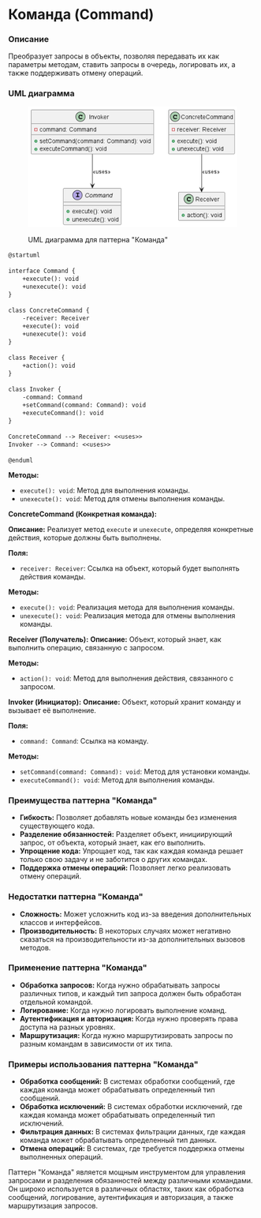 # Команда (Command)

### **Описание**

Преобразует запросы в объекты, позволяя передавать их как параметры методам, ставить запросы в очередь, логировать их, а также поддерживать отмену операций.

### UML диаграмма

<figure><img src="../../../.gitbook/assets/image (3) (1) (1) (1) (1) (1) (1) (1).png" alt=""><figcaption><p>UML диаграмма для паттерна "Команда"</p></figcaption></figure>

```plant-uml
@startuml

interface Command {
    +execute(): void
    +unexecute(): void
}

class ConcreteCommand {
    -receiver: Receiver
    +execute(): void
    +unexecute(): void
}

class Receiver {
    +action(): void
}

class Invoker {
    -command: Command
    +setCommand(command: Command): void
    +executeCommand(): void
}

ConcreteCommand --> Receiver: <<uses>>
Invoker --> Command: <<uses>>

@enduml

```

**Методы:**

* `execute(): void`: Метод для выполнения команды.
* `unexecute(): void`: Метод для отмены выполнения команды.

**ConcreteCommand (Конкретная команда):**&#x20;

**Описание:** Реализует метод `execute` и `unexecute`, определяя конкретные действия, которые должны быть выполнены.

**Поля:**

* `receiver: Receiver`: Ссылка на объект, который будет выполнять действия команды.

**Методы:**

* `execute(): void`: Реализация метода для выполнения команды.
* `unexecute(): void`: Реализация метода для отмены выполнения команды.

**Receiver (Получатель):** **Описание:** Объект, который знает, как выполнить операцию, связанную с запросом.

**Методы:**

* `action(): void`: Метод для выполнения действия, связанного с запросом.

**Invoker (Инициатор):** **Описание:** Объект, который хранит команду и вызывает её выполнение.

**Поля:**

* `command: Command`: Ссылка на команду.

**Методы:**

* `setCommand(command: Command): void`: Метод для установки команды.
* `executeCommand(): void`: Метод для выполнения команды.

### **Преимущества паттерна "Команда"**

* **Гибкость:** Позволяет добавлять новые команды без изменения существующего кода.
* **Разделение обязанностей:** Разделяет объект, инициирующий запрос, от объекта, который знает, как его выполнить.
* **Упрощение кода:** Упрощает код, так как каждая команда решает только свою задачу и не заботится о других командах.
* **Поддержка отмены операций:** Позволяет легко реализовать отмену операций.

### **Недостатки паттерна "Команда"**

* **Сложность:** Может усложнить код из-за введения дополнительных классов и интерфейсов.
* **Производительность:** В некоторых случаях может негативно сказаться на производительности из-за дополнительных вызовов методов.

### **Применение паттерна "Команда"**

* **Обработка запросов:** Когда нужно обрабатывать запросы различных типов, и каждый тип запроса должен быть обработан отдельной командой.
* **Логирование:** Когда нужно логировать выполнение команд.
* **Аутентификация и авторизация:** Когда нужно проверять права доступа на разных уровнях.
* **Маршрутизация:** Когда нужно маршрутизировать запросы по разным командам в зависимости от их типа.

### **Примеры использования паттерна "Команда"**

* **Обработка сообщений:** В системах обработки сообщений, где каждая команда может обрабатывать определенный тип сообщений.
* **Обработка исключений:** В системах обработки исключений, где каждая команда может обрабатывать определенный тип исключений.
* **Фильтрация данных:** В системах фильтрации данных, где каждая команда может обрабатывать определенный тип данных.
* **Отмена операций:** В системах, где требуется поддержка отмены выполненных операций.

Паттерн "Команда" является мощным инструментом для управления запросами и разделения обязанностей между различными командами. Он широко используется в различных областях, таких как обработка сообщений, логирование, аутентификация и авторизация, а также маршрутизация запросов.
